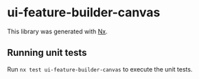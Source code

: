 # ui-feature-builder-canvas

This library was generated with [Nx](https://nx.dev).

## Running unit tests

Run `nx test ui-feature-builder-canvas` to execute the unit tests.
